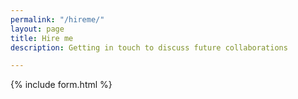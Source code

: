 ```yaml
---
permalink: "/hireme/"
layout: page
title: Hire me
description: Getting in touch to discuss future collaborations

---
```



{% include form.html %}